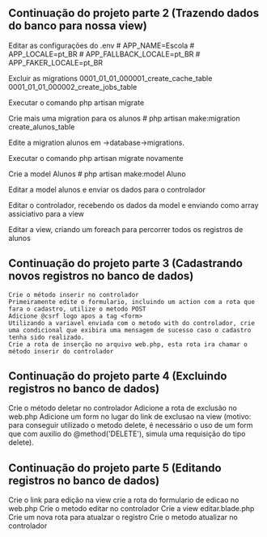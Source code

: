 ## Continuação do projeto parte 2 (Trazendo dados do banco para nossa view)

Editar as configurações do .env
    # APP_NAME=Escola
    # APP_LOCALE=pt_BR
    # APP_FALLBACK_LOCALE=pt_BR
    # APP_FAKER_LOCALE=pt_BR

Excluir as migrations
    0001_01_01_000001_create_cache_table
    0001_01_01_000002_create_jobs_table

Executar o comando php artisan migrate

Crie mais uma migration para os alunos
    # php artisan make:migration create_alunos_table

Edite a migration alunos em ->database->migrations.

Executar o comando php artisan migrate novamente

Crie a model Alunos
    # php artisan make:model Aluno

Editar a model alunos e enviar os dados para o controlador

Editar o controlador, recebendo os dados da model e enviando como array assiciativo para a view

Editar a view, criando um foreach para percorrer todos os registros de alunos

## Continuação do projeto parte 3 (Cadastrando novos registros no banco de dados)
    Crie o método inserir no controlador
    Primeiramente edite o formulario, incluindo um action com a rota que fara o cadastro, utilize o metodo POST
    Adicione @csrf logo apos a tag <form>
    Utilizando a variavel enviada com o metodo with do controlador, crie uma condicional que exibira uma mensagem de sucesso caso o cadastro tenha sido realizado.
    Crie a rota de inserção no arquivo web.php, esta rota ira chamar o método inserir do controlador


## Continuação do projeto parte 4 (Excluindo registros no banco de dados)
Crie o método deletar no controlador
Adicione a rota de exclusão no web.php
Adicione um form no lugar do link de exclusao na view (motivo: para conseguir utilizado o metodo delete, é necessário o uso de um form que com auxilio do @method('DELETE'), simula uma requisição do tipo delete).


## Continuação do projeto parte 5 (Editando registros no banco de dados)

Crie o link para edição na view
crie a rota do formulario de edicao no web.php
Crie o metodo editar no controlador
Crie a view editar.blade.php
Crie um nova rota para atualzar o registro
Crie o metodo atualizar no controlador

